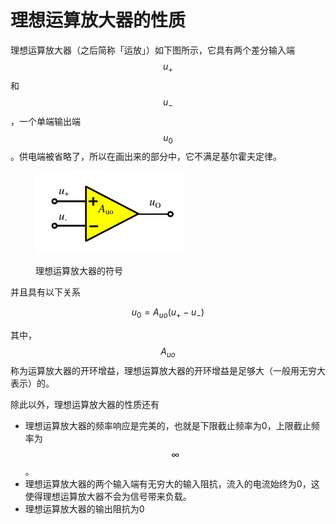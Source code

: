 # 理想运算放大器的性质

理想运算放大器（之后简称「运放」）如下图所示，它具有两个差分输入端$$u_+$$和$$u_-$$，一个单端输出端$$u_0$$。供电端被省略了，所以在画出来的部分中，它不满足基尔霍夫定律。

<figure><img src="../.gitbook/assets/image (12).png" alt=""><figcaption><p>理想运算放大器的符号</p></figcaption></figure>

并且具有以下关系

$$
u_0=A_{uo}(u_+-u_-)
$$

其中，$$A_{uo}$$称为运算放大器的开环增益，理想运算放大器的开环增益是足够大（一般用无穷大表示）的。

除此以外，理想运算放大器的性质还有

* 理想运算放大器的频率响应是完美的，也就是下限截止频率为0，上限截止频率为$$\infty$$。
* 理想运算放大器的两个输入端有无穷大的输入阻抗，流入的电流始终为0，这使得理想运算放大器不会为信号带来负载。
* 理想运算放大器的输出阻抗为0
